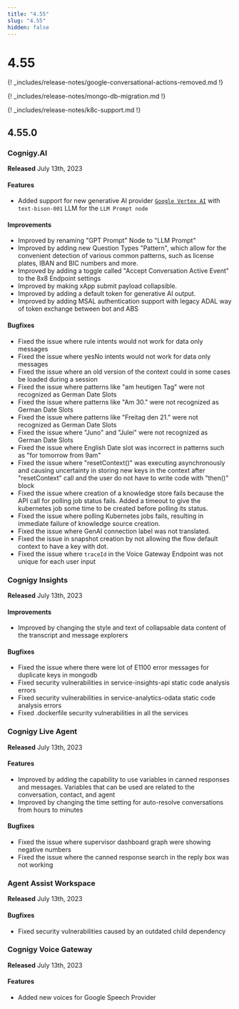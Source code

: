 ```yaml
---
title: "4.55"
slug: "4.55"
hidden: false
---
```


# 4.55

{! _includes/release-notes/google-conversational-actions-removed.md !}

{! _includes/release-notes/mongo-db-migration.md !}

{! _includes/release-notes/k8c-support.md !}

## 4.55.0

### Cognigy.AI

**Released** July 13th, 2023

#### Features

- Added support for new generative AI provider [`Google Vertex AI`](../ai/resources/build/llm.md#supported-models) with `text-bison-001` LLM for the `LLM Prompt node`

#### Improvements

- Improved by renaming "GPT Prompt" Node to "LLM Prompt" 
- Improved by adding new Question Types "Pattern", which allow for the convenient detection of various common patterns, such as license plates, IBAN and BIC numbers and more.
- Improved by adding a toggle called "Accept Conversation Active Event" to the 8x8 Endpoint settings
- Improved by making xApp submit payload collapsible.
- Improved by adding a default token for generative AI output.
- Improved by adding MSAL authentication support with legacy ADAL way of token exchange between bot and ABS

#### Bugfixes

- Fixed the issue where rule intents would not work for data only messages
- Fixed the issue where yesNo intents would not work for data only messages
- Fixed the issue where an old version of the context could in some cases be loaded during a session
- Fixed the issue where patterns like "am heutigen Tag" were not recognized as German Date Slots
- Fixed the issue where patterns like "Am 30." were not recognized as German Date Slots
- Fixed the issue where patterns like "Freitag den 21." were not recognized as German Date Slots
- Fixed the issue where "Juno" and "Julei" were not recognized as German Date Slots
- Fixed the issue where English Date slot was incorrect in patterns such as "for tomorrow from 9am"
- Fixed the issue where "resetContext()" was executing asynchronously and causing uncertainty in storing new keys in the context after "resetContext" call and the user do not have to write code with "then()" block
- Fixed the issue where creation of a knowledge store fails because the API call for polling job status fails. Added a timeout to give the kubernetes job some time to be created before polling its status.
- Fixed the issue where polling Kubernetes jobs fails, resulting in immediate failure of knowledge source creation.
- Fixed the issue where GenAI connection label was not translated.
- Fixed the issue in snapshot creation by not allowing the flow default context to have a key with dot.
- Fixed the issue where `traceId` in the Voice Gateway Endpoint was not unique for each user input

### Cognigy Insights

**Released** July 13th, 2023

#### Improvements

- Improved by changing the style and text of collapsable data content of the transcript and message explorers

#### Bugfixes

- Fixed the issue where there were lot of E1100 error messages for duplicate keys in mongodb
- Fixed security vulnerabilities in service-insights-api static code analysis errors
- Fixed security vulnerabilities in service-analytics-odata static code analysis errors
- Fixed .dockerfile security vulnerabilities in all the services

### Cognigy Live Agent

**Released** July 13th, 2023

#### Features

- Improved by adding the capability to use variables in canned responses and messages. Variables that can be used are related to the conversation, contact, and agent
- Improved by changing the time setting for auto-resolve conversations from hours to minutes

#### Bugfixes

- Fixed the issue where supervisor dashboard graph were showing negative numbers
- Fixed the issue where the canned response search in the reply box was not working

### Agent Assist Workspace

**Released** July 13th, 2023

#### Bugfixes

- Fixed security vulnerabilities caused by an outdated child dependency

### Cognigy Voice Gateway

**Released** July 13th, 2023

#### Features

- Added new voices for Google Speech Provider